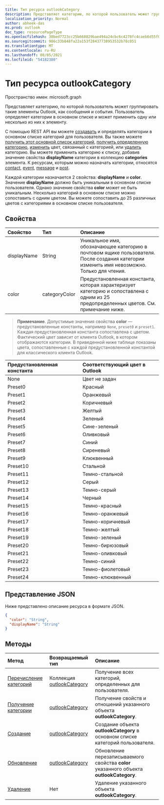 ```yaml
---
title: Тип ресурса outlookCategory
description: Представляет категорию, по которой пользователь может группировать такие элементы Outlook, как сообщения и события. Пользователь определяет категории в мастер-списке и может применять одну или несколько указанных пользователем категорий.
localization_priority: Normal
author: abheek-das
ms.prod: outlook
doc_type: resourcePageType
ms.openlocfilehash: 30bed7723cc25b668029bae494a24cbc6c4278fc4caeb6d55f039e65c68e63f9
ms.sourcegitcommit: 986c33b848fa22a153f28437738953532b78c051
ms.translationtype: MT
ms.contentlocale: ru-RU
ms.lasthandoff: 08/05/2021
ms.locfileid: "54182380"
---
```

# <a name="outlookcategory-resource-type"></a>Тип ресурса outlookCategory

Пространство имен: microsoft.graph


Представляет категорию, по которой пользователь может группировать такие элементы Outlook, как сообщения и события. Пользователь определяет категории в основном списке и может применить одну или несколько из них к элементу. 

С помощью REST API вы можете [создавать](../api/outlookuser-post-mastercategories.md) и определять категории в основном списке категорий для пользователя. Вы также можете [получить этот основной список категорий](../api/outlookuser-list-mastercategories.md), [получить определенную категорию](../api/outlookcategory-get.md), [изменить](../api/outlookcategory-update.md) цвет, связанный с категорией, или [удалить](../api/outlookcategory-delete.md) категорию. Вы можете применить категорию к списку, добавив значение свойства **displayName** категории в коллекцию **categories** элемента.
К ресурсам, которым можно назначать категории, относятся [contact](contact.md), [event](event.md), [message](message.md) и [post](post.md).   

Каждой категории назначается 2 свойства: **displayName** и **color**. Значение **displayName** должно быть уникальным в основном списке пользователя. Однако значение свойства **color** может не быть уникальным. Несколько категорий в основном списке можно сопоставить с одним цветом. Вы можете сопоставить до 25 различных цветов с категориями в основном списке пользователя.

## <a name="properties"></a>Свойства
| Свойство     | Тип   |Описание|
|:---------------|:--------|:----------|
|displayName|String|Уникальное имя, обозначающее категорию в почтовом ящике пользователя. После создания категории изменить имя невозможно. Только для чтения.|
|color|categoryColor|Предустановленная константа, которая характеризует категорию и сопоставлена с одним из 25 предопределенных цветов. См. примечание ниже. |

> **Примечание**. Допустимые значения свойства **color** — предустановленные константы, например `None`, `preset0` и `preset1`. Каждая предустановленная константа сопоставлена с цветом. Фактический цвет зависит от клиента Outlook, в котором отображаются категории. В приведенной ниже таблице показаны цвета, сопоставленные с каждой предустановленной константой для классического клиента Outlook. 

| Предустановленная константа  | Соответствующий цвет в Outlook |
|:---------------|:--------|
| None | Цвет не задан |
| Preset0 | Красный |
| Preset1 | Оранжевый |
| Preset2 | Коричневый |
| Preset3 | Желтый |
| Preset4 | Зеленый |
| Preset5 | Сине-зеленый |
| Preset6 | Оливковый |
| Preset7 | Синий |
| Preset8 | Сиреневый |
| Preset9 | Клюквенный |
| Preset10 | Стальной |
| Preset11 | Темно-стальной |
| Preset12 | Серый |
| Preset13 | Темно-серый |
| Preset14 | Черный |
| Preset15 | Темно-красный |
| Preset16 | Темно-оранжевый |
| Preset17 | Темно-коричневый |
| Preset18 | Темно-желтый |
| Preset19 | Темно-зеленый |
| Preset20 | Темно-бирюзовый |
| Preset21 | Темно-оливковый |
| Preset22 | Темно-синий |
| Preset23 | Темно-фиолетовый |
| Preset24 | Темно-клюквенный |

## <a name="json-representation"></a>Представление JSON
Ниже представлено описание ресурса в формате JSON.

<!-- {
  "blockType": "resource",
  "optionalProperties": [

  ],
  "baseType": "microsoft.graph.entity",
  "@odata.type": "microsoft.graph.outlookCategory"
}-->

```json
{
  "color": "String",
  "displayName": "String"
}

```

## <a name="methods"></a>Методы
| Метод           | Возвращаемый тип    |Описание|
|:---------------|:--------|:----------|
|[Перечисление категорий](../api/outlookuser-list-mastercategories.md) | Коллекция [outlookCategory](../resources/outlookcategory.md) |Получение всех категорий, определенных для пользователя.|
|[Получение категории](../api/outlookcategory-get.md) | [outlookCategory](../resources/outlookcategory.md) |Получение свойств и отношений указанного объекта **outlookCategory**.|
|[Создание](../api/outlookuser-post-mastercategories.md) | [outlookCategory](../resources/outlookcategory.md) |Создание объекта **outlookCategory** в основном списке категорий пользователя.|
|[Обновление](../api/outlookcategory-update.md) | [outlookCategory](../resources/outlookcategory.md) |Обновление перезаписываемого свойства **color** указанного объекта **outlookCategory**. |
|[Удаление](../api/outlookcategory-delete.md) | Нет |Удаление указанного объекта **outlookCategory**. |


<!-- uuid: 8fcb5dbc-d5aa-4681-8e31-b001d5168d79
2015-10-25 14:57:30 UTC -->
<!-- {
  "type": "#page.annotation",
  "description": "outlookCategory resource",
  "keywords": "",
  "section": "documentation",
  "suppressions": [
  ],
  "tocPath": ""
}-->
 

